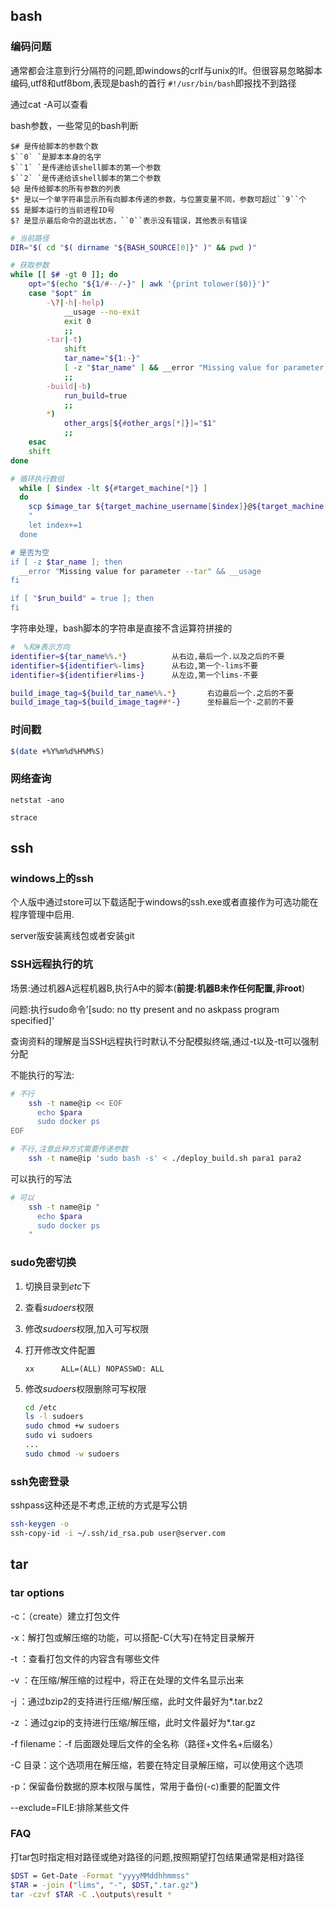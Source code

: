 ## bash

### 编码问题

通常都会注意到行分隔符的问题,即windows的crlf与unix的lf。但很容易忽略脚本编码,utf8和utf8bom,表现是bash的首行 `#!/usr/bin/bash`即报找不到路径

通过cat -A可以查看

bash参数，一些常见的bash判断

```
$# 是传给脚本的参数个数
$``0` `是脚本本身的名字
$``1` `是传递给该shell脚本的第一个参数
$``2` `是传递给该shell脚本的第二个参数
$@ 是传给脚本的所有参数的列表
$* 是以一个单字符串显示所有向脚本传递的参数，与位置变量不同，参数可超过``9``个
$$ 是脚本运行的当前进程ID号
$? 是显示最后命令的退出状态，``0``表示没有错误，其他表示有错误
```

```bash
# 当前路径
DIR="$( cd "$( dirname "${BASH_SOURCE[0]}" )" && pwd )"	

# 获取参数
while [[ $# -gt 0 ]]; do
    opt="$(echo "${1/#--/-}" | awk '{print tolower($0)}')"
    case "$opt" in
        -\?|-h|-help)
            __usage --no-exit
            exit 0
            ;;
        -tar|-t)
            shift
            tar_name="${1:-}"
            [ -z "$tar_name" ] && __error "Missing value for parameter --tar" && __usage
            ;;
        -build|-b)
            run_build=true
            ;;
        *)
            other_args[${#other_args[*]}]="$1"
            ;;
    esac
    shift
done

# 循环执行数组
  while [ $index -lt ${#target_machine[*]} ]
  do
    scp $image_tar ${target_machine_username[$index]}@${target_machine[$index]}:${target_machine_dir[$index]}
    "
    let index+=1
  done

# 是否为空
if [ -z $tar_name ]; then
  __error "Missing value for parameter --tar" && __usage
fi

if [ "$run_build" = true ]; then
fi
```

字符串处理，bash脚本的字符串是直接不含运算符拼接的

```bash
#  %和#表示方向
identifier=${tar_name%%.*}			从右边,最后一个.以及之后的不要
identifier=${identifier%-lims}		从右边,第一个-lims不要
identifier=${identifier#lims-}		从左边,第一个lims-不要

build_image_tag=${build_tar_name%%.*}		右边最后一个.之后的不要
build_image_tag=${build_image_tag##*-}		坐标最后一个-之前的不要
```

### 时间戳

```bash
$(date +%Y%m%d%H%M%S)
```

### 网络查询

```功能
netstat -ano

strace
```

## ssh

### windows上的ssh

个人版中通过store可以下载适配于windows的ssh.exe或者直接作为可选功能在程序管理中启用.

server版安装离线包或者安装git

### SSH远程执行的坑

场景:通过机器A远程机器B,执行A中的脚本(**前提:机器B未作任何配置,非root**)

问题:执行sudo命令'[sudo: no tty present and no askpass program specified]'

查询资料的理解是当SSH远程执行时默认不分配模拟终端,通过-t以及-tt可以强制分配



不能执行的写法:

```bash
# 不行
    ssh -t name@ip << EOF
      echo $para
      sudo docker ps
EOF

# 不行,注意此种方式需要传递参数
	ssh -t name@ip 'sudo bash -s' < ./deploy_build.sh para1 para2
```

可以执行的写法

```bash
# 可以
    ssh -t name@ip "
      echo $para
      sudo docker ps
    "
```

### sudo免密切换

1. 切换目录到*etc*下

2. 查看*sudoers*权限

3. 修改*sudoers*权限,加入可写权限

4. 打开修改文件配置

   `xx      ALL=(ALL) NOPASSWD: ALL`

5. 修改*sudoers*权限删除可写权限

   ```bash
   cd /etc
   ls -l sudoers
   sudo chmod +w sudoers
   sudo vi sudoers
   ...
   sudo chmod -w sudoers
   ```

### ssh免密登录

sshpass这种还是不考虑,正统的方式是写公钥

```bash
ssh-keygen -o
ssh-copy-id -i ~/.ssh/id_rsa.pub user@server.com
```

## tar

### tar options

-c：（create）建立打包文件

-x：解打包或解压缩的功能，可以搭配-C(大写)在特定目录解开



-t ：查看打包文件的内容含有哪些文件

-v ：在压缩/解压缩的过程中，将正在处理的文件名显示出来



-j ：通过bzip2的支持进行压缩/解压缩，此时文件最好为*.tar.bz2

-z ：通过gzip的支持进行压缩/解压缩，此时文件最好为*.tar.gz



-f filename：-f 后面跟处理后文件的全名称（路径+文件名+后缀名）

-C 目录：这个选项用在解压缩，若要在特定目录解压缩，可以使用这个选项

-p：保留备份数据的原本权限与属性，常用于备份(-c)重要的配置文件

--exclude=FILE:排除某些文件

### FAQ

打tar包时指定相对路径或绝对路径的问题,按照期望打包结果通常是相对路径

```bash
$DST = Get-Date -Format "yyyyMMddhhmmss"
$TAR = -join ("lims", "-", $DST,".tar.gz")
tar -czvf $TAR -C .\outputs\result *
```

